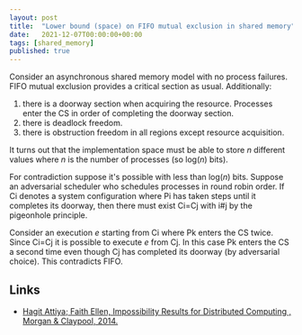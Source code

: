 ```yaml
---
layout: post
title:  "Lower bound (space) on FIFO mutual exclusion in shared memory"
date:   2021-12-07T00:00:00+00:00
tags: [shared_memory]
published: true
---
```


Consider an asynchronous shared memory model with no process failures. FIFO mutual exclusion provides a critical section as usual. Additionally:

1. there is a doorway section when acquiring the resource. Processes enter the CS in order of completing the doorway section.
2. there is deadlock freedom.
3. there is obstruction freedom in all regions except resource acquisition.

It turns out that the implementation space must be able to store _n_ different values where _n_ is the number of processes (so log(_n_) bits).

For contradiction suppose it's possible with less than log(_n_) bits. Suppose an adversarial scheduler who schedules processes in round robin order. If Ci denotes a system configuration where Pi has taken steps until it completes its doorway, then there must exist Ci=Cj with i#j by the pigeonhole principle.

Consider an execution _e_ starting from Ci where Pk enters the CS twice. Since Ci=Cj it is possible to execute _e_ from Cj. In this case Pk enters the CS a second time even though Cj has completed its doorway (by adversarial choice). This contradicts FIFO.

## Links

- [Hagit Attiya; Faith Ellen, Impossibility Results for Distributed Computing , Morgan & Claypool, 2014.](https://ieeexplore.ieee.org/document/6855592/)
